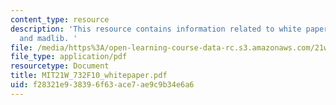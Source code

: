```yaml
---
content_type: resource
description: 'This resource contains information related to white paper assignment
  and madlib. '
file: /media/https%3A/open-learning-course-data-rc.s3.amazonaws.com/21w-732-science-writing-and-new-media-fall-2010/f28321e938396f63ace7ae9c9b34e6a6_MIT21W_732F10_whitepaper.pdf
file_type: application/pdf
resourcetype: Document
title: MIT21W_732F10_whitepaper.pdf
uid: f28321e9-3839-6f63-ace7-ae9c9b34e6a6
---
```

